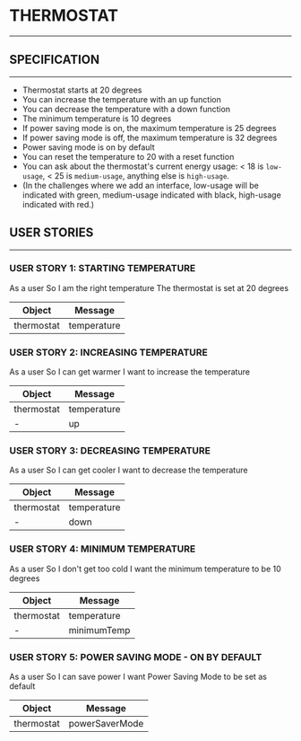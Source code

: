 # THERMOSTAT
---------
## SPECIFICATION
---------
* Thermostat starts at 20 degrees
* You can increase the temperature with an up function
* You can decrease the temperature with a down function
* The minimum temperature is 10 degrees
* If power saving mode is on, the maximum temperature is 25 degrees
* If power saving mode is off, the maximum temperature is 32 degrees
* Power saving mode is on by default
* You can reset the temperature to 20 with a reset function
* You can ask about the thermostat's current energy usage: < 18 is `low-usage`, < 25 is `medium-usage`, anything else is `high-usage`.
* (In the challenges where we add an interface, low-usage will be indicated with green, medium-usage indicated with black, high-usage indicated with red.)

## USER STORIES
--------
### USER STORY 1: STARTING TEMPERATURE
As a user
So I am the right temperature
The thermostat is set at 20 degrees

Object | Message
------ | -------
thermostat | temperature

### USER STORY 2: INCREASING TEMPERATURE
As a user
So I can get warmer
I want to increase the temperature

Object | Message
-------| -------
thermostat | temperature
   -   | up

### USER STORY 3: DECREASING TEMPERATURE
As a user
So I can get cooler
I want to decrease the temperature

Object | Message
-------| -------
thermostat | temperature
   -   | down

### USER STORY 4: MINIMUM TEMPERATURE
As a user
So I don't get too cold
I want the minimum temperature to be 10 degrees

Object | Message
-------| -------
thermostat | temperature
   -   | minimumTemp

### USER STORY 5: POWER SAVING MODE - ON BY DEFAULT
As a user
So I can save power
I want Power Saving Mode to be set as default

Object | Message
-------| -------
thermostat | powerSaverMode

